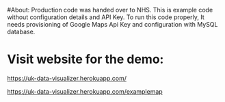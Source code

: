#About:
Production code was handed over to NHS.
This is example code without configuration details and API Key.
To run this code properly, It needs provisioning of Google Maps Api Key and configuration with MySQL database.

# Visit website for the demo: 
https://uk-data-visualizer.herokuapp.com/

https://uk-data-visualizer.herokuapp.com/examplemap
